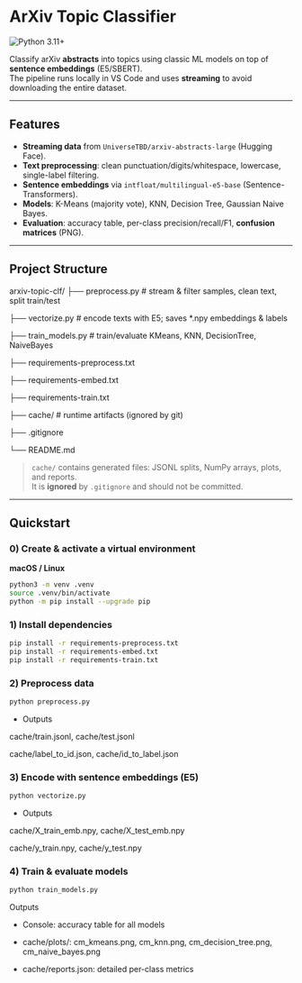 # ArXiv Topic Classifier

![Python 3.11+](https://img.shields.io/badge/python-3.11%2B-blue.svg)

Classify arXiv **abstracts** into topics using classic ML models on top of **sentence embeddings** (E5/SBERT).  
The pipeline runs locally in VS Code and uses **streaming** to avoid downloading the entire dataset.

---

## Features

- **Streaming data** from `UniverseTBD/arxiv-abstracts-large` (Hugging Face).
- **Text preprocessing**: clean punctuation/digits/whitespace, lowercase, single-label filtering.
- **Sentence embeddings** via `intfloat/multilingual-e5-base` (Sentence-Transformers).
- **Models**: K-Means (majority vote), KNN, Decision Tree, Gaussian Naive Bayes.
- **Evaluation**: accuracy table, per-class precision/recall/F1, **confusion matrices** (PNG).

---

## Project Structure
arxiv-topic-clf/
├── preprocess.py # stream & filter samples, clean text, split train/test

├── vectorize.py # encode texts with E5; saves *.npy embeddings & labels

├── train_models.py # train/evaluate KMeans, KNN, DecisionTree, NaiveBayes

├── requirements-preprocess.txt

├── requirements-embed.txt

├── requirements-train.txt

├── cache/ # runtime artifacts (ignored by git)

├── .gitignore

└── README.md

> `cache/` contains generated files: JSONL splits, NumPy arrays, plots, and reports.  
> It is **ignored** by `.gitignore` and should not be committed.

---

## Quickstart

### 0) Create & activate a virtual environment

**macOS / Linux**
```bash
python3 -m venv .venv
source .venv/bin/activate
python -m pip install --upgrade pip
```

### 1) Install dependencies
```bash
pip install -r requirements-preprocess.txt
pip install -r requirements-embed.txt
pip install -r requirements-train.txt
```

### 2) Preprocess data
```bash
python preprocess.py
```

* Outputs

cache/train.jsonl, cache/test.jsonl

cache/label_to_id.json, cache/id_to_label.json

### 3) Encode with sentence embeddings (E5)
```bash
python vectorize.py
```

* Outputs

cache/X_train_emb.npy, cache/X_test_emb.npy

cache/y_train.npy, cache/y_test.npy

### 4) Train & evaluate models
```bash
python train_models.py
```

Outputs

* Console: accuracy table for all models

* cache/plots/: cm_kmeans.png, cm_knn.png, cm_decision_tree.png, cm_naive_bayes.png

* cache/reports.json: detailed per-class metrics


